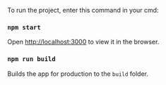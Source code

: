 To run the project, enter this command in your cmd:

### `npm start`

Open [http://localhost:3000](http://localhost:3000) to view it in the browser.

### `npm run build`

Builds the app for production to the `build` folder.<br />